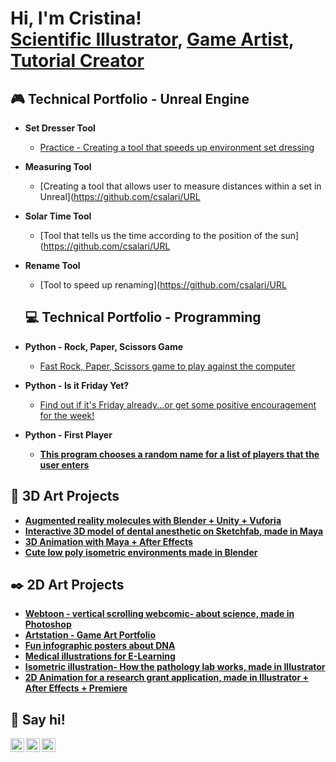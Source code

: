 <h1>Hi, I'm Cristina! <br/><a href="https://www.cristinasala.com">Scientific Illustrator</a>, <a href="https://www.linkedin.com/in/cristinasalaripoll/">Game Artist</a>, <a href="https://www.youtube.com/@cristinasala/videos">Tutorial Creator</a></h1>

<h2>🎮 Technical Portfolio - Unreal Engine</h2>

- <b>Set Dresser Tool</b>
  - [Practice - Creating a tool that speeds up environment set dressing](https://github.com/csalari/SetDresserTool/tree/main)
- <b>Measuring Tool</b>
  - [Creating a tool that allows user to measure distances within a set in Unreal](https://github.com/csalari/URL
- <b>Solar Time Tool</b>
  - [Tool that tells us the time according to the position of the sun](https://github.com/csalari/URL
- <b>Rename Tool</b>
  - [Tool to speed up renaming](https://github.com/csalari/URL
 
  <h2>💻 Technical Portfolio - Programming</h2>
- <b>Python - Rock, Paper, Scissors Game</b>
  - [Fast Rock, Paper, Scissors game to play against the computer](https://github.com/csalari/RockPaperScissors)
- <b>Python - Is it Friday Yet?</b>
  - [Find out if it's Friday already...or get some positive encouragement for the week!](https://github.com/csalari/FridayYet)
- <b>Python - First Player <b>
  - [This program chooses a random name for a list of players that the user enters](https://github.com/csalari/RandomFirstPlayer)


<h2>🧊 3D Art Projects </h2>

- [Augmented reality molecules with Blender + Unity + Vuforia](https://www.cristinasala.com/augmented-reality-molecules)
- [Interactive 3D model of dental anesthetic on Sketchfab, made in Maya](https://www.cristinasala.com/interactive-dental-model)
- [3D Animation with Maya + After Effects](https://www.cristinasala.com/conditioning-restoration-animation)
- [Cute low poly isometric environments made in Blender](https://www.cristinasala.com/lowpoly)

  
<h2>✒️ 2D Art Projects </h2>

- [Webtoon - vertical scrolling webcomic- about science, made in Photoshop](https://www.webtoons.com/en/canvas/cute-science/nervous-system/viewer?title_no=839942&episode_no=1)
- [Artstation - Game Art Portfolio](https://www.artstation.com/cristinasala)
- [Fun infographic posters about DNA](https://www.cristinasala.com/dna-infographics)
- [Medical illustrations for E-Learning](https://www.cristinasala.com/medical-illustrations)
- [Isometric illustration- How the pathology lab works, made in Illustrator](https://www.cristinasala.com/pathology-lab-interactive)
- [2D Animation for a research grant application, made in Illustrator + After Effects + Premiere](https://www.cristinasala.com/research-grant-animation)

<h2> 👋 Say hi! </h2>

[<img align="left" alt="Cristina Sala | LinkedIn" width="22px" src="https://cdn.jsdelivr.net/npm/simple-icons@v3/icons/linkedin.svg" />][linkedin]
[<img align="left" alt="Cristina Sala | YouTube" width="22px" src="https://cdn.jsdelivr.net/npm/simple-icons@v3/icons/youtube.svg" />][youtube]
[<img align="left" alt="Cristina Sala | Instagram" width="22px" src="https://cdn.jsdelivr.net/npm/simple-icons@v3/icons/instagram.svg" />][instagram]

[youtube]: https://www.youtube.com/@cristinasala/videos
[instagram]: https://www.instagram.com/cristinagraphics/
[linkedin]: https://www.linkedin.com/in/cristinasalaripoll
